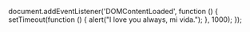 document.addEventListener('DOMContentLoaded', function () {
  setTimeout(function () {
    alert("I love you always, mi vida.");
  }, 1000);
});
